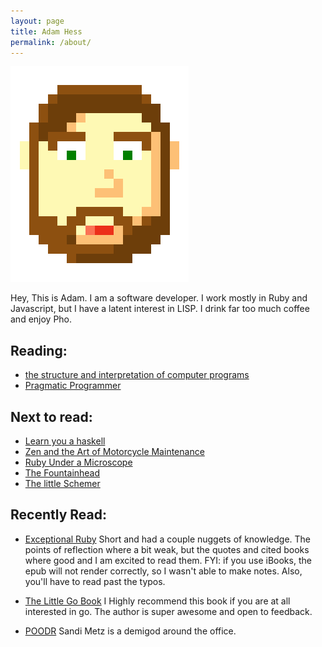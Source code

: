 ```yaml
---
layout: page
title: Adam Hess
permalink: /about/
---
```


![Me](/assets/me.png)

Hey, This is Adam. I am a software developer. I work mostly in Ruby
and Javascript, but I have a latent interest in LISP. I drink far too
much coffee and enjoy Pho.

## Reading:

* [the structure and interpretation of computer programs](https://mitpress.mit.edu/sicp/full-text/book/book.html)
* [Pragmatic Programmer](https://pragprog.com/book/tpp/the-pragmatic-programmer)

## Next to read:


* [Learn you a haskell](http://learnyouahaskell.com/)
* [Zen and the Art of Motorcycle Maintenance](https://en.wikipedia.org/wiki/Zen_and_the_Art_of_Motorcycle_Maintenance)
* [Ruby Under a Microscope](http://patshaughnessy.net/ruby-under-a-microscope)
* [The Fountainhead](https://en.wikipedia.org/wiki/The_Fountainhead)
* [The little Schemer](https://mitpress.mit.edu/books/little-schemer)

## Recently Read:

* [Exceptional Ruby](http://exceptionalruby.com/) Short and had a
couple nuggets of knowledge. The points of reflection where a bit
weak, but the quotes and cited books where good and I am excited to
read them.  FYI: if you use iBooks, the epub will not render
correctly, so I wasn't able to make notes. Also, you'll have to read
past the typos.


* [The Little Go Book](http://openmymind.net/The-Little-Go-Book/) I
Highly recommend this book if you are at all interested in go. The
author is super awesome and open to feedback.

* [POODR](http://www.poodr.com/) Sandi Metz is a demigod around the
  office.
